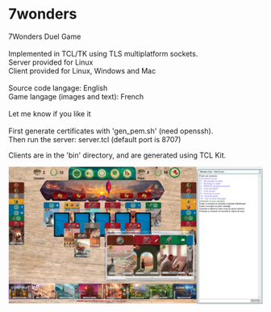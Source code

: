 # 7wonders
7Wonders Duel Game<br>
<br>
Implemented in TCL/TK using TLS multiplatform sockets.<br>
Server provided for Linux<br>
Client provided for Linux, Windows and Mac<br>
<br>
Source code langage: English<br>
Game langage (images and text): French<br>
<br>
Let me know if you like it<br>
<br>
First generate certificates with 'gen_pem.sh' (need openssh).<br>
Then run the server: server.tcl (default port is 8707)

Clients are in the 'bin' directory, and are generated using TCL Kit.

![](imgs/demo.png?raw=true)
